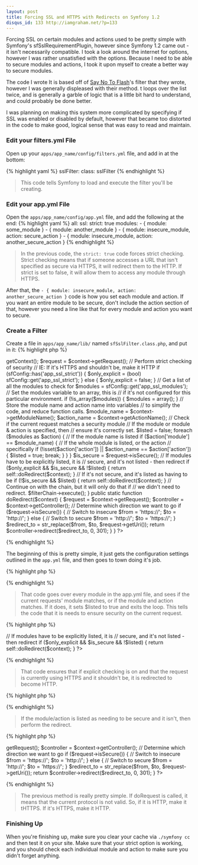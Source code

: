 ```yaml
--- 
layout: post
title: Forcing SSL and HTTPS with Redirects on Symfony 1.2
disqus_id: 133 http://iamgraham.net/?p=133
---
```

Forcing SSL on certain modules and actions used to be pretty simple with
Symfony's sfSslRequirementPlugin, however since Symfony 1.2 came out - it
isn't necessarily compatible. I took a look around the internet for options,
however I was rather unsatisfied with the options. Because I need to be able
to secure modules and actions, I took it upon myself to create a better way
to secure modules.

The code I wrote It is based off of
[Say No To Flash](http://www.saynotoflash.com/archives/symfony-1-2-redirect-specific-modules-and-actions-to-https-ssl/)'s
filter that they wrote, however I was generally displeased with their method. 
t loops over the list twice, and is generally a garble of logic that is a
little bit hard to understand, and could probably be done better.

I was planning on making this system more complicated by specifying if SSL was
enabled or disabled by default, however that became too distorted in the code
to make good, logical sense that was easy to read and maintain.

### Edit your filters.yml File
Open up your `apps/app_name/config/filters.yml` file, and add in at the bottom:

{% highlight yaml %}
sslFilter:
  class: sslFilter
{% endhighlight %}
> This code tells Symfony to load and execute the filter you'll be creating.


### Edit your app.yml File
Open the `apps/app_name/config/app.yml` file, and add the following at the end:
{% highlight yaml %}
all:
  ssl:
    strict: true
    modules:
      - { module: some_module }
      - { module: another_module }
      - { module: insecure_module, action: secure_action }
      - { module: insecure_module, action: another_secure_action }
{% endhighlight %}
> In the previous code, the `strict: true` code forces strict checking. Strict
checking means that if someone accesses a URL that isn't specified as secure via
HTTPS, it will redirect them to the HTTP. If strict is set to false, it will allow
them to access any module through HTTPS.

After that, the `- { module: insecure_module, action: another_secure_action }`
code is how you set each module and action. If you want an entire module to be
secure, don't include the action section of that, however you need a line like
that for every module and action you want to secure.

### Create a Filter
Create a file in `apps/app_name/lib/` named `sfSslFilter.class.php`, and put in
it:
{% highlight php %}
<?php
/**
 * @author Graham Christensen
 *          graham@grahamc.com
 */
class sslFilter extends sfFilter {
    public function execute ($filterChain) {
        $context = $this->getContext();
        $request = $context->getRequest();

        // Perform strict checking of security
        // IE: If it's HTTPS and shouldn't be, make it HTTP
        if (sfConfig::has('app_ssl_strict')) {
            $only_explicit = (bool)
                             sfConfig::get('app_ssl_strict');
        } else {
            $only_explicit = false;
        }

        // Get a list of all the modules to check for
        $modules = sfConfig::get('app_ssl_modules');
        
        // Set the modules variable to an array, this is
        // if it's not configured for this particular environment.
        if (!is_array($modules)) {
            $modules = array();
        }
        
        // Store the module name and action name into variables
        // to simplify the code, and reduce function calls.
        $module_name = $context->getModuleName();
        $action_name = $context->getActionName();

        // Check if the current request matches a security module
        // If the module or module & action is specified, then
        // ensure it's correctly set.
        $listed = false;
        foreach ($modules as $action) {
            // If the module name is listed
            if ($action['module'] == $module_name) {
                // If the whole module is listed, or the action
                // specifically
                if (!isset($action['action'])
                    || $action_name == $action['action']) {
                    $listed = true;
                    break;
                }
            }
        }

        $is_secure = $request->isSecure();

        // If modules have to be explicitly listed, it is
        // secure, and it's not listed - then redirect
        if ($only_explicit && $is_secure && !$listed) {
            return self::doRedirect($context);
        }

        // If it's not secure, and it's listed as having to be
        if (!$is_secure && $listed) {
            return self::doRedirect($context);
        }

        // Continue on with the chain, but it will only do that if
        // we didn't need to redirect.
        $filterChain->execute();
    }

    public static function doRedirect($context) {
        $request = $context->getRequest();
        $controller = $context->getController();

        // Determine which direction we want to go
        if ($request->isSecure()) {
            // Switch to insecure
            $from = 'https://';
            $to   = 'http://';
        } else {
            // Switch to secure
            $from = 'http://';
            $to   = 'https://';
        }

        $redirect_to = str_replace($from, $to, $request->getUri());
        return $controller->redirect($redirect_to, 0, 301);
    }
}
?>
{% endhighlight %}

The beginning of this is pretty simple, it just gets the configuration settings
outlined in the `app.yml` file, and then goes to town doing it's job.

{% highlight php %}
<?
// Check if the current request matches a security module
// If the module or module & action is specified, then
// ensure it's correctly set.
$listed = false;
foreach ($modules as $action) {
    // If the module name is listed
    if ($action['module'] == $module_name) {
        // If the whole module is listed, or the action
        // specifically
        if (!isset($action['action'])
            || $action_name == $action['action']) {
            $listed = true;
            break;
        }
    }
}
?>
{% endhighlight %}

> That code goes over every module in the app.yml file, and sees if the current
> requests' module matches, or if the module and action matches. If it does, it
> sets $listed to true and exits the loop. This tells the code that it is needs
> to ensure security on the current request.

{% highlight php %}
<?php>
// If modules have to be explicitly listed, it is
// secure, and it's not listed - then redirect
if ($only_explicit && $is_secure && !$listed) {
    return self::doRedirect($context);
}
?>
{% endhighlight %}
> That code ensures that if explicit checking is on and that the request is
> currently using HTTPS and it shouldn't be, it is redirected to become HTTP.

{% highlight php %}
<?php
// If it's not secure, and it's listed as having to be
if (!$is_secure && $listed) {
    return self::doRedirect($context);
}
?>
{% endhighlight %}
> If the module/action is listed as needing to be secure and it isn't, then
> perform the redirect.

{% highlight php %}
<?php
public static function doRedirect($context) {
    $request = $context->getRequest();
    $controller = $context->getController();

    // Determine which direction we want to go
    if ($request->isSecure()) {
        // Switch to insecure
        $from = 'https://';
        $to   = 'http://';
    } else {
        // Switch to secure
        $from = 'http://';
        $to   = 'https://';
    }

    $redirect_to = str_replace($from, $to, $request->getUri());
    return $controller->redirect($redirect_to, 0, 301);
}
?>
{% endhighlight %}
> The previous method is really pretty simple. If doRequest is called, it
> means that the current protocol is not valid. So, if it is HTTP, make it
> tHTTPS. If it's HTTPS, make it HTTP.

### Finishing Up
When you're finishing up, make sure you clear your cache via `./symfony cc` and
then test it on your site. Make sure that your strict option is working, and
you should check each individual module and action to make sure you didn't
forget anything.
